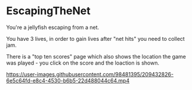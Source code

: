 # EscapingTheNet


You're a jellyfish escaping from a net. 

You have 3 lives, in order to gain lives after "net hits" you need to collect jam. 


There is a "top ten scores" page which also shows the location the game was played - you click on the score and the loaction is shown.











https://user-images.githubusercontent.com/98481395/209432826-6e5c64fd-e8c4-4530-b6b5-22d488044c64.mp4


